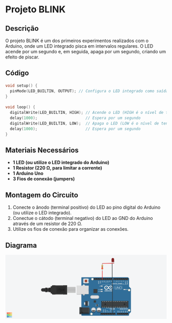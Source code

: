 # Projeto BLINK

## Descrição
O projeto BLINK é um dos primeiros experimentos realizados com o Arduino, onde um LED integrado pisca em intervalos regulares. O LED acende por um segundo e, em seguida, apaga por um segundo, criando um efeito de piscar.

## Código
```cpp
void setup() {
  pinMode(LED_BUILTIN, OUTPUT); // Configura o LED integrado como saída
}

void loop() {
  digitalWrite(LED_BUILTIN, HIGH); // Acende o LED (HIGH é o nível de tensão)
  delay(1000);                     // Espera por um segundo
  digitalWrite(LED_BUILTIN, LOW);  // Apaga o LED (LOW é o nível de tensão)
  delay(1000);                     // Espera por um segundo
}
```

## Materiais Necessários
- **1 LED (ou utilize o LED integrado do Arduino)**
- **1 Resistor (220 Ω, para limitar a corrente)**
- **1 Arduino Uno**
- **3 Fios de conexão (jumpers)**

## Montagem do Circuito
1. Conecte o ânodo (terminal positivo) do LED ao pino digital do Arduino (ou utilize o LED integrado).
2. Conectue o cátodo (terminal negativo) do LED ao GND do Arduino através de um resistor de 220 Ω.
3. Utilize os fios de conexão para organizar as conexões.

## Diagrama
![shhs](https://github.com/yan1415/ATIVIDADES_LIA/blob/main/BLINK/Cool%20Esboo-Stantia%20(1).png)

